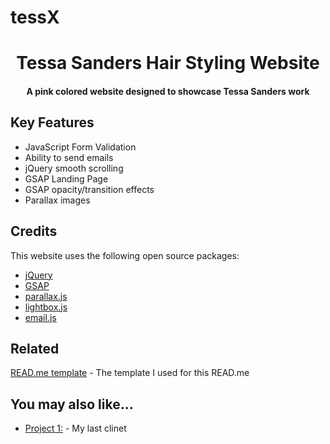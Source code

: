 # tessX


<h1 align="center">
   Tessa Sanders Hair Styling Website
  <br>
</h1>

<h4 align="center">A pink colored website designed to showcase Tessa Sanders work</h4>

## Key Features

* JavaScript Form Validation
* Ability to send emails
* jQuery smooth scrolling
* GSAP Landing Page
* GSAP opacity/transition effects
* Parallax images

## Credits

This website uses the following open source packages:

- [jQuery](https://jquery.com/)
- [GSAP](https://greensock.com/gsap/)
- [parallax.js](https://pixelcog.github.io/parallax.js/)
- [lightbox.js](https://lokeshdhakar.com/projects/lightbox2/)
- [email.js](https://www.emailjs.com/)

## Related

[READ.me template](https://www.readme-templates.com/) - The template I used for this READ.me

## You may also like...

- [Project 1:](http://jaketheangler.com) - My last clinet
